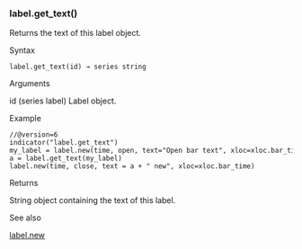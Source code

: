 ### label.get\_text()

Returns the text of this label object.

Syntax

```
label.get_text(id) → series string
```

Arguments

id (series label) Label object.

Example

```
//@version=6  
indicator("label.get_text")  
my_label = label.new(time, open, text="Open bar text", xloc=xloc.bar_time)  
a = label.get_text(my_label)  
label.new(time, close, text = a + " new", xloc=xloc.bar_time)
```

Returns

String object containing the text of this label.

See also

[label.new](#fun_label.new)
